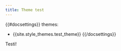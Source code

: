```yaml
---
title: Theme test
---
```


{{#docsettings}}
themes: 
  - {{site.style_themes.test_theme}}
{{/docsettings}}

Testi!